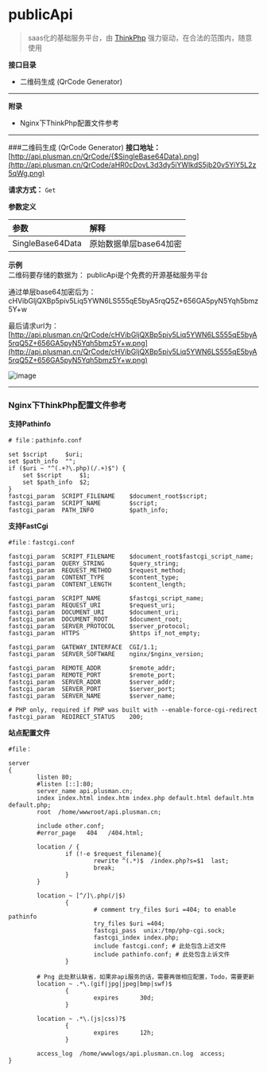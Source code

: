 # publicApi 
> saas化的基础服务平台，由 [ThinkPhp](http://thinkphp.cn) 强力驱动，在合法的范围内，随意使用

**接口目录**

* 二维码生成 (QrCode Generator)

****

**附录**

* Nginx下ThinkPhp配置文件参考

****

###二维码生成 (QrCode Generator)
**接口地址：**  
[http://api.plusman.cn/QrCode/{$SingleBase64Data}.png](http://api.plusman.cn/QrCode/aHR0cDovL3d3dy5iYWlkdS5jb20v5YiY5L2z5qWg.png)    

**请求方式：**  `Get`

**参数定义**    

参数					|解释			
:------------------|:-------------  
SingleBase64Data	| 原始数据单层base64加密

**示例**  
二维码要存储的数据为：
publicApi是个免费的开源基础服务平台  

通过单层base64加密后为：
cHVibGljQXBp5piv5Liq5YWN6LS555qE5byA5rqQ5Z+656GA5pyN5Yqh5bmz5Y+w  

最后请求url为：
[http://api.plusman.cn/QrCode/cHVibGljQXBp5piv5Liq5YWN6LS555qE5byA5rqQ5Z+656GA5pyN5Yqh5bmz5Y+w.png](http://api.plusman.cn/QrCode/cHVibGljQXBp5piv5Liq5YWN6LS555qE5byA5rqQ5Z+656GA5pyN5Yqh5bmz5Y+w.png)  

![image](http://api.plusman.cn/QrCode/cHVibGljQXBp5piv5Liq5YWN6LS555qE5byA5rqQ5Z+656GA5pyN5Yqh5bmz5Y+w.png)

****
### Nginx下ThinkPhp配置文件参考
**支持Pathinfo**

	# file：pathinfo.conf
	
	set $script     $uri;
	set $path_info  "";
	if ($uri ~ "^(.+?\.php)(/.+)$") {
	    set $script     $1;
	    set $path_info  $2;
	}
	fastcgi_param  SCRIPT_FILENAME    $document_root$script;
	fastcgi_param  SCRIPT_NAME        $script;
	fastcgi_param  PATH_INFO          $path_info;

**支持FastCgi**
	
	#file：fastcgi.conf
	
	fastcgi_param  SCRIPT_FILENAME    $document_root$fastcgi_script_name;
	fastcgi_param  QUERY_STRING       $query_string;
	fastcgi_param  REQUEST_METHOD     $request_method;
	fastcgi_param  CONTENT_TYPE       $content_type;
	fastcgi_param  CONTENT_LENGTH     $content_length;
	
	fastcgi_param  SCRIPT_NAME        $fastcgi_script_name;
	fastcgi_param  REQUEST_URI        $request_uri;
	fastcgi_param  DOCUMENT_URI       $document_uri;
	fastcgi_param  DOCUMENT_ROOT      $document_root;
	fastcgi_param  SERVER_PROTOCOL    $server_protocol;
	fastcgi_param  HTTPS              $https if_not_empty;
	
	fastcgi_param  GATEWAY_INTERFACE  CGI/1.1;
	fastcgi_param  SERVER_SOFTWARE    nginx/$nginx_version;
	
	fastcgi_param  REMOTE_ADDR        $remote_addr;
	fastcgi_param  REMOTE_PORT        $remote_port;
	fastcgi_param  SERVER_ADDR        $server_addr;
	fastcgi_param  SERVER_PORT        $server_port;
	fastcgi_param  SERVER_NAME        $server_name;
	
	# PHP only, required if PHP was built with --enable-force-cgi-redirect
	fastcgi_param  REDIRECT_STATUS    200;

**站点配置文件**
	
	#file：
	
	server
    {
            listen 80;
            #listen [::]:80;
            server_name api.plusman.cn;
            index index.html index.htm index.php default.html default.htm default.php;
            root  /home/wwwroot/api.plusman.cn;

            include other.conf;
            #error_page   404   /404.html;

            location / {
                    if (!-e $request_filename){
                            rewrite ^(.*)$  /index.php?s=$1  last;
                            break;
                    }
            }

            location ~ [^/]\.php(/|$)
                    {
                            # comment try_files $uri =404; to enable pathinfo
                            try_files $uri =404;
                            fastcgi_pass  unix:/tmp/php-cgi.sock;
                            fastcgi_index index.php;
                            include fastcgi.conf; # 此处包含上述文件
                            include pathinfo.conf; # 此处包含上诉文件
                    }

			# Png 此处默认缺省，如果非api服务的话，需要再做相应配置，Todo，需要更新
            location ~ .*\.(gif|jpg|jpeg|bmp|swf)$   
                    {
                            expires      30d;
                    }

            location ~ .*\.(js|css)?$
                    {
                            expires      12h;
                    }

            access_log  /home/wwwlogs/api.plusman.cn.log  access;
    }
	
